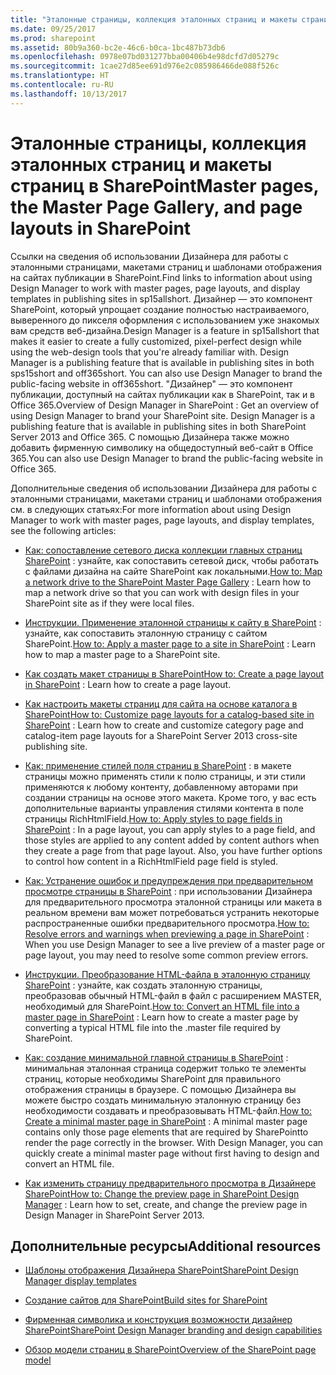 ```yaml
---
title: "Эталонные страницы, коллекция эталонных страниц и макеты страниц в SharePoint"
ms.date: 09/25/2017
ms.prod: sharepoint
ms.assetid: 80b9a360-bc2e-46c6-b0ca-1bc487b73db6
ms.openlocfilehash: 0978e07bd031277bba00406b4e98dcfd7d05279c
ms.sourcegitcommit: 1cae27d85ee691d976e2c085986466de088f526c
ms.translationtype: HT
ms.contentlocale: ru-RU
ms.lasthandoff: 10/13/2017
---
```

# <a name="master-pages-the-master-page-gallery-and-page-layouts-in-sharepoint"></a><span data-ttu-id="d2111-102">Эталонные страницы, коллекция эталонных страниц и макеты страниц в SharePoint</span><span class="sxs-lookup"><span data-stu-id="d2111-102">Master pages, the Master Page Gallery, and page layouts in SharePoint</span></span>
<span data-ttu-id="d2111-103">Ссылки на сведения об использовании Дизайнера для работы с эталонными страницами, макетами страниц и шаблонами отображения на сайтах публикации в SharePoint.</span><span class="sxs-lookup"><span data-stu-id="d2111-103">Find links to information about using Design Manager to work with master pages, page layouts, and display templates in publishing sites in sp15allshort.</span></span>
<span data-ttu-id="d2111-104">Дизайнер — это компонент SharePoint, который упрощает создание полностью настраиваемого, выверенного до пикселя оформления с использованием уже знакомых вам средств веб-дизайна.</span><span class="sxs-lookup"><span data-stu-id="d2111-104">Design Manager is a feature in sp15allshort that makes it easier to create a fully customized, pixel-perfect design while using the web-design tools that you're already familiar with. Design Manager is a publishing feature that is available in publishing sites in both sps15short and off365short. You can also use Design Manager to brand the public-facing website in off365short.</span></span> <span data-ttu-id="d2111-105">"Дизайнер" — это компонент публикации, доступный на сайтах публикации как в SharePoint, так и в Office 365.</span><span class="sxs-lookup"><span data-stu-id="d2111-105">Overview of Design Manager in SharePoint : Get an overview of using Design Manager to brand your SharePoint site. Design Manager is a publishing feature that is available in publishing sites in both SharePoint Server 2013 and Office 365.</span></span> <span data-ttu-id="d2111-106">С помощью Дизайнера также можно добавить фирменную символику на общедоступный веб-сайт в Office 365.</span><span class="sxs-lookup"><span data-stu-id="d2111-106">You can also use Design Manager to brand the public-facing website in Office 365.</span></span>
  
    
    

<span data-ttu-id="d2111-107">Дополнительные сведения об использовании Дизайнера для работы с эталонными страницами, макетами страниц и шаблонами отображения см. в следующих статьях:</span><span class="sxs-lookup"><span data-stu-id="d2111-107">For more information about using Design Manager to work with master pages, page layouts, and display templates, see the following articles:</span></span>
-  <span data-ttu-id="d2111-108">[Как: сопоставление сетевого диска коллекции главных страниц SharePoint](how-to-map-a-network-drive-to-the-sharepoint-master-page-gallery.md) : узнайте, как сопоставить сетевой диск, чтобы работать с файлами дизайна на сайте SharePoint как локальными.</span><span class="sxs-lookup"><span data-stu-id="d2111-108">[How to: Map a network drive to the SharePoint Master Page Gallery](how-to-map-a-network-drive-to-the-sharepoint-master-page-gallery.md) : Learn how to map a network drive so that you can work with design files in your SharePoint site as if they were local files.</span></span>
    
  
-  <span data-ttu-id="d2111-109">[Инструкции. Применение эталонной страницы к сайту в SharePoint](how-to-apply-a-master-page-to-a-site-in-sharepoint.md) : узнайте, как сопоставить эталонную страницу с сайтом SharePoint.</span><span class="sxs-lookup"><span data-stu-id="d2111-109">[How to: Apply a master page to a site in SharePoint](how-to-apply-a-master-page-to-a-site-in-sharepoint.md) : Learn how to map a master page to a SharePoint site.</span></span>
    
  
-  <span data-ttu-id="d2111-110">[Как создать макет страницы в SharePoint](how-to-create-a-page-layout-in-sharepoint.md)</span><span class="sxs-lookup"><span data-stu-id="d2111-110">[How to: Create a page layout in SharePoint](how-to-create-a-page-layout-in-sharepoint.md) : Learn how to create a page layout.</span></span>
    
  
-  <span data-ttu-id="d2111-111">[Как настроить макеты страниц для сайта на основе каталога в SharePoint](how-to-customize-page-layouts-for-a-catalog-based-site-in-sharepoint.md)</span><span class="sxs-lookup"><span data-stu-id="d2111-111">[How to: Customize page layouts for a catalog-based site in SharePoint](how-to-customize-page-layouts-for-a-catalog-based-site-in-sharepoint.md) : Learn how to create and customize category page and catalog-item page layouts for a SharePoint Server 2013 cross-site publishing site.</span></span>
    
  
-  <span data-ttu-id="d2111-p102">[Как: применение стилей поля страниц в SharePoint](how-to-apply-styles-to-page-fields-in-sharepoint.md) : в макете страницы можно применять стили к полю страницы, и эти стили применяются к любому контенту, добавленному авторами при создании страницы на основе этого макета. Кроме того, у вас есть дополнительные варианты управления стилями контента в поле страницы RichHtmlField.</span><span class="sxs-lookup"><span data-stu-id="d2111-p102">[How to: Apply styles to page fields in SharePoint](how-to-apply-styles-to-page-fields-in-sharepoint.md) : In a page layout, you can apply styles to a page field, and those styles are applied to any content added by content authors when they create a page from that page layout. Also, you have further options to control how content in a RichHtmlField page field is styled.</span></span>
    
  
-  <span data-ttu-id="d2111-114">[Как: Устранение ошибок и предупреждения при предварительном просмотре страницы в SharePoint](how-to-resolve-errors-and-warnings-when-previewing-a-page-in-sharepoint.md) : при использовании Дизайнера для предварительного просмотра эталонной страницы или макета в реальном времени вам может потребоваться устранить некоторые распространенные ошибки предварительного просмотра.</span><span class="sxs-lookup"><span data-stu-id="d2111-114">[How to: Resolve errors and warnings when previewing a page in SharePoint](how-to-resolve-errors-and-warnings-when-previewing-a-page-in-sharepoint.md) : When you use Design Manager to see a live preview of a master page or page layout, you may need to resolve some common preview errors.</span></span>
    
  
-  <span data-ttu-id="d2111-115">[Инструкции. Преобразование HTML-файла в эталонную страницу SharePoint](how-to-convert-an-html-file-into-a-master-page-in-sharepoint.md) : узнайте, как создать эталонную страницы, преобразовав обычный HTML-файл в файл с расширением MASTER, необходимый для SharePoint.</span><span class="sxs-lookup"><span data-stu-id="d2111-115">[How to: Convert an HTML file into a master page in SharePoint](how-to-convert-an-html-file-into-a-master-page-in-sharepoint.md) : Learn how to create a master page by converting a typical HTML file into the .master file required by SharePoint.</span></span>
    
  
-  <span data-ttu-id="d2111-p103">[Как: создание минимальной главной страницы в SharePoint](how-to-create-a-minimal-master-page-in-sharepoint.md) : минимальная эталонная страница содержит только те элементы страниц, которые необходимы SharePoint для правильного отображения страницы в браузере. С помощью Дизайнера вы можете быстро создать минимальную эталонную страницу без необходимости создавать и преобразовывать HTML-файл.</span><span class="sxs-lookup"><span data-stu-id="d2111-p103">[How to: Create a minimal master page in SharePoint](how-to-create-a-minimal-master-page-in-sharepoint.md) : A minimal master page contains only those page elements that are required by SharePointto render the page correctly in the browser. With Design Manager, you can quickly create a minimal master page without first having to design and convert an HTML file.</span></span>
    
  
-  <span data-ttu-id="d2111-118">[Как изменить страницу предварительного просмотра в Дизайнере SharePoint](how-to-change-the-preview-page-in-sharepoint-design-manager.md)</span><span class="sxs-lookup"><span data-stu-id="d2111-118">[How to: Change the preview page in SharePoint Design Manager](how-to-change-the-preview-page-in-sharepoint-design-manager.md) : Learn how to set, create, and change the preview page in Design Manager in SharePoint Server 2013.</span></span>
    
  

## <a name="additional-resources"></a><span data-ttu-id="d2111-119">Дополнительные ресурсы</span><span class="sxs-lookup"><span data-stu-id="d2111-119">Additional resources</span></span>
<span data-ttu-id="d2111-120"><a name="bk_addresources"> </a></span><span class="sxs-lookup"><span data-stu-id="d2111-120"></span></span>


-  [<span data-ttu-id="d2111-121">Шаблоны отображения Дизайнера SharePoint</span><span class="sxs-lookup"><span data-stu-id="d2111-121">SharePoint Design Manager display templates</span></span>](sharepoint-design-manager-display-templates.md)
    
  
-  [<span data-ttu-id="d2111-122">Создание сайтов для SharePoint</span><span class="sxs-lookup"><span data-stu-id="d2111-122">Build sites for SharePoint</span></span>](build-sites-for-sharepoint.md)
    
  
-  [<span data-ttu-id="d2111-123">Фирменная символика и конструкция возможности дизайнер SharePoint</span><span class="sxs-lookup"><span data-stu-id="d2111-123">SharePoint Design Manager branding and design capabilities</span></span>](sharepoint-design-manager-branding-and-design-capabilities.md)
    
  
-  [<span data-ttu-id="d2111-124">Обзор модели страниц в SharePoint</span><span class="sxs-lookup"><span data-stu-id="d2111-124">Overview of the SharePoint page model</span></span>](overview-of-the-sharepoint-page-model.md)
    
  

